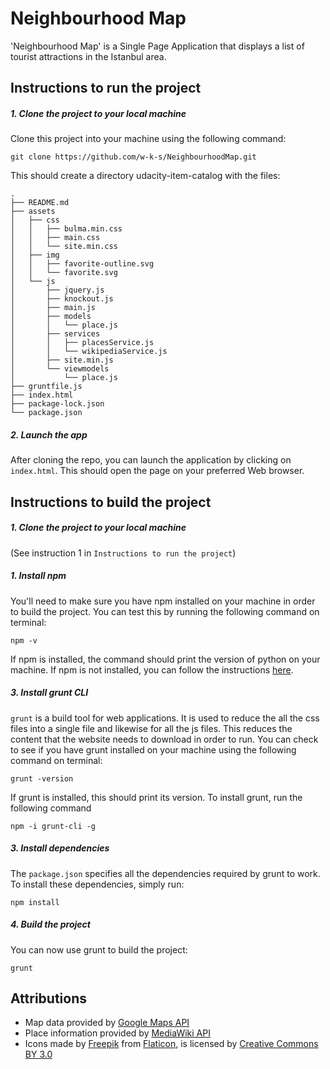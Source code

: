 # Neighbourhood Map

'Neighbourhood Map' is a Single Page Application that displays a list of tourist attractions in the Istanbul area.

## Instructions to run the project

##### 1. Clone the project to your local machine

Clone this project into your machine using the following command:

```
git clone https://github.com/w-k-s/NeighbourhoodMap.git
```
This should create a directory udacity-item-catalog with the files:

```
.
├── README.md
├── assets
│   ├── css
│   │   ├── bulma.min.css
│   │   ├── main.css
│   │   └── site.min.css
│   ├── img
│   │   ├── favorite-outline.svg
│   │   └── favorite.svg
│   └── js
│       ├── jquery.js
│       ├── knockout.js
│       ├── main.js
│       ├── models
│       │   └── place.js
│       ├── services
│       │   ├── placesService.js
│       │   └── wikipediaService.js
│       ├── site.min.js
│       └── viewmodels
│           └── place.js
├── gruntfile.js
├── index.html
├── package-lock.json
└── package.json
```
##### 2. Launch the app

After cloning the repo, you can launch the application by clicking on `index.html`. This should open the page on your preferred Web browser.

## Instructions to build the project

##### 1. Clone the project to your local machine

(See instruction 1 in `Instructions to run the project`)

##### 1. Install npm

You'll need to make sure you have npm installed on your machine in order to build the project. You can test this by running the following command on terminal:

```
npm -v
```

If npm is installed, the command should print the version of python on your machine. 
If npm is not installed, you can follow the instructions [here](https://www.npmjs.com/get-npm).

##### 3. Install grunt CLI

`grunt` is a build tool for web applications. It is used to reduce the all the css files into a single file and likewise for all the js files. This reduces the content that the website needs to download in order to run. You can check to see if you have grunt installed on your machine using the following command on terminal:
```
grunt -version
```
If grunt is installed, this should print its version. To install grunt, run the following command

```
npm -i grunt-cli -g
```

##### 3. Install dependencies

The `package.json` specifies all the dependencies required by grunt to work.
To install these dependencies, simply run:
```
npm install
```
##### 4. Build the project

You can now use grunt to build the project:
```
grunt
```

## Attributions

- Map data provided by [Google Maps API](https://developers.google.com/maps/documentation/javascript/tutorial)
- Place information provided by [MediaWiki API](https://www.mediawiki.org/wiki/API:Main_page)
- Icons made by [Freepik](http://www.freepik.com) from [Flaticon](www.flaticon.com), is licensed by  [Creative Commons BY 3.0](http://creativecommons.org/licenses/by/3.0/)